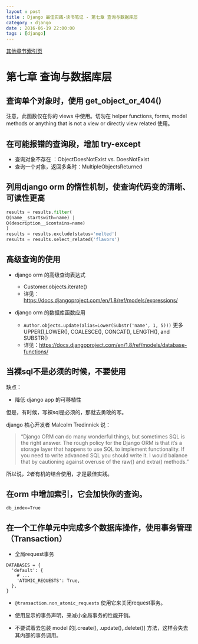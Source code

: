 ```yaml
---
layout : post
title : Django 最佳实践-读书笔记 - 第七章 查询与数据库层
category : django
date : 2016-06-19 22:00:00
tags : [django]
---
```



[其他章节索引页](2016-05-22-Best.Practices.for.Django.1.8.3rd-Index.html)

# 第七章 查询与数据库层

## 查询单个对象时，使用 get_object_or_404()

注意，此函数仅在你的 views 中使用。切勿在 helper functions, forms, model methods or anything that is not a view
or directly view related 使用。

## 在可能报错的查询段，增加 try-except

- 查询对象不存在 ：ObjectDoesNotExist vs. DoesNotExist
- 查询一个对象，返回多条时：MultipleObjectsReturned
<!-- more -->
## 列用django orm 的惰性机制，使查询代码变的清晰、可读性更高

```python
results = results.filter(
Q(name__startswith=name) |
Q(description__icontains=name)
)
results = results.exclude(status='melted')
results = results.select_related('flavors')

```

## 高级查询的使用

- django orm 的高级查询表达式
  - Customer.objects.iterate()
  - 详见：https://docs.djangoproject.com/en/1.8/ref/models/expressions/
  
  
- django orm 的数据库函数应用
  - `Author.objects.update(alias=Lower(Substr('name', 1, 5)))` 更多 UPPER(),LOWER(), COALESCE(), CONCAT(), LENGTH(), and SUBSTR()
  - 详见：https://docs.djangoproject.com/en/1.8/ref/models/database-functions/ 
  
## 当裸sql不是必须的时候，不要使用

缺点：
- 降低 django app 的可移植性

但是，有时候，写裸sql是必须的，那就去勇敢的写。

django 核心开发者  Malcolm Tredinnick 说：

> “Django ORM can do many wonderful things, but sometimes SQL is the right
answer. The rough policy for the Django ORM is that it’s a storage layer that
happens to use SQL to implement functionality. If you need to write advanced
SQL you should write it. I would balance that by cautioning against overuse of
the raw() and extra() methods.”

所以说，2者有机的结合使用，才是最佳实践。

## 在orm 中增加索引，它会加快你的查询。

`db_index=True`

## 在一个工作单元中完成多个数据库操作，使用事务管理（Transaction）

- 全局request事务 
```
DATABASES = {
  'default': {
    # ...
    'ATOMIC_REQUESTS': True,
  },
}
```
- `@transaction.non_atomic_requests` 使用它来关闭request事务。
 
- 使用显示的事务声明，来减小全局事务的性能开销。

- 不要试着去包装 model 的[.create(), .update(),.delete()] 方法，这样会失去其内部的事务调用。